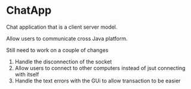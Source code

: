 # ChatApp

Chat application that is a client server model.

Allow users to communicate cross Java platform.

Still need to work on a couple of changes

1) Handle the disconnection of the socket
2) Allow users to connect to other computers instead of jsut connecting with itself
3) Handle the text errors with the GUi to allow transaction to be easier
